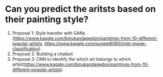 # Can you predict the aritsts based on their painting style?

1. Proposal 1: Style transfer with GANs (https://www.kaggle.com/binukandagedon/paintings-from-10-different-popular-artists, https://www.kaggle.com/puneet6060/intel-image-classification)
2. Proposal 2: Building a chatbot
3. Proposal 3: CNN to identify the which art belongs to which artist(https://www.kaggle.com/binukandagedon/paintings-from-10-different-popular-artists).
